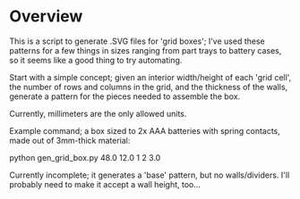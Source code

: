 # Overview

This is a script to generate .SVG files for 'grid boxes'; I've used these patterns for a few things in sizes ranging from part trays to battery cases, so it seems like a good thing to try automating.

Start with a simple concept; given an interior width/height of each 'grid cell', the number of rows and columns in the grid, and the thickness of the walls, generate a pattern for the pieces needed to assemble the box.

Currently, millimeters are the only allowed units.

Example command; a box sized to 2x AAA batteries with spring contacts, made out of 3mm-thick material:

python gen\_grid\_box.py 48.0 12.0 1 2 3.0

Currently incomplete; it generates a 'base' pattern, but no walls/dividers. I'll probably need to make it accept a wall height, too...
